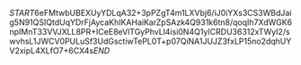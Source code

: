 $START$6eFMtwbUBEXUyYDLqA32+3pPZgT4m1LXVbj6/iJ0iYXs3CS3WBdJaig5N91QSIQtdUqYDrFjAycaKhIKAHaiKarZpSAzk4Q931k6tn8/qoqIh7XdWGK6npIMnT33VVJXLL8PR+ICeE8eVlTGyPhvLl4isi0N4Q1yICRDU36312xTWyI2/swvhsL1JWCV0PULuSf3UdGsctiwTePL0T+p07QiNA1JUJZ3fxLP15no2dqhUYV2xipL4XLfO7+6CX4s$END$